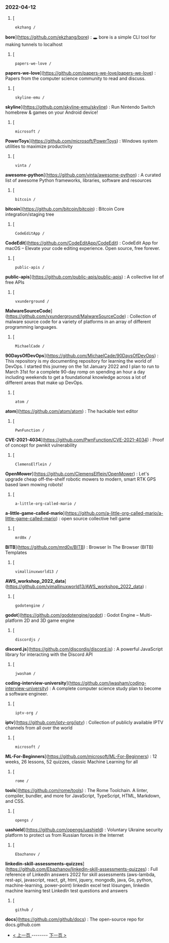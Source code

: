 ### 2022-04-12 
1. [
    

        ekzhang /
**bore**](https://github.com/ekzhang/bore) : 🕳 bore is a simple CLI tool for making tunnels to localhost
1. [
    

        papers-we-love /
**papers-we-love**](https://github.com/papers-we-love/papers-we-love) : Papers from the computer science community to read and discuss.
1. [
    

        skyline-emu /
**skyline**](https://github.com/skyline-emu/skyline) : Run Nintendo Switch homebrew & games on your Android device!
1. [
    

        microsoft /
**PowerToys**](https://github.com/microsoft/PowerToys) : Windows system utilities to maximize productivity
1. [
    

        vinta /
**awesome-python**](https://github.com/vinta/awesome-python) : A curated list of awesome Python frameworks, libraries, software and resources
1. [
    

        bitcoin /
**bitcoin**](https://github.com/bitcoin/bitcoin) : Bitcoin Core integration/staging tree
1. [
    

        CodeEditApp /
**CodeEdit**](https://github.com/CodeEditApp/CodeEdit) : CodeEdit App for macOS – Elevate your code editing experience. Open source, free forever.
1. [
    

        public-apis /
**public-apis**](https://github.com/public-apis/public-apis) : A collective list of free APIs
1. [
    

        vxunderground /
**MalwareSourceCode**](https://github.com/vxunderground/MalwareSourceCode) : Collection of malware source code for a variety of platforms in an array of different programming languages.
1. [
    

        MichaelCade /
**90DaysOfDevOps**](https://github.com/MichaelCade/90DaysOfDevOps) : This repository is my documenting repository for learning the world of DevOps. I started this journey on the 1st January 2022 and I plan to run to March 31st for a complete 90-day romp on spending an hour a day including weekends to get a foundational knowledge across a lot of different areas that make up DevOps.
1. [
    

        atom /
**atom**](https://github.com/atom/atom) : The hackable text editor
1. [
    

        PwnFunction /
**CVE-2021-4034**](https://github.com/PwnFunction/CVE-2021-4034) : Proof of concept for pwnkit vulnerability
1. [
    

        ClemensElflein /
**OpenMower**](https://github.com/ClemensElflein/OpenMower) : Let's upgrade cheap off-the-shelf robotic mowers to modern, smart RTK GPS based lawn mowing robots!
1. [
    

        a-little-org-called-mario /
**a-little-game-called-mario**](https://github.com/a-little-org-called-mario/a-little-game-called-mario) : open source collective hell game
1. [
    

        mrd0x /
**BITB**](https://github.com/mrd0x/BITB) : Browser In The Browser (BITB) Templates
1. [
    

        vimallinuxworld13 /
**AWS_workshop_2022_data**](https://github.com/vimallinuxworld13/AWS_workshop_2022_data) : 
1. [
    

        godotengine /
**godot**](https://github.com/godotengine/godot) : Godot Engine – Multi-platform 2D and 3D game engine
1. [
    

        discordjs /
**discord.js**](https://github.com/discordjs/discord.js) : A powerful JavaScript library for interacting with the Discord API
1. [
    

        jwasham /
**coding-interview-university**](https://github.com/jwasham/coding-interview-university) : A complete computer science study plan to become a software engineer.
1. [
    

        iptv-org /
**iptv**](https://github.com/iptv-org/iptv) : Collection of publicly available IPTV channels from all over the world
1. [
    

        microsoft /
**ML-For-Beginners**](https://github.com/microsoft/ML-For-Beginners) : 12 weeks, 26 lessons, 52 quizzes, classic Machine Learning for all
1. [
    

        rome /
**tools**](https://github.com/rome/tools) : The Rome Toolchain. A linter, compiler, bundler, and more for JavaScript, TypeScript, HTML, Markdown, and CSS.
1. [
    

        opengs /
**uashield**](https://github.com/opengs/uashield) : Voluntary Ukraine security platform to protect us from Russian forces in the Internet
1. [
    

        Ebazhanov /
**linkedin-skill-assessments-quizzes**](https://github.com/Ebazhanov/linkedin-skill-assessments-quizzes) : Full reference of LinkedIn answers 2022 for skill assessments (aws-lambda, rest-api, javascript, react, git, html, jquery, mongodb, java, Go, python, machine-learning, power-point) linkedin excel test lösungen, linkedin machine learning test LinkedIn test questions and answers
1. [
    

        github /
**docs**](https://github.com/github/docs) : The open-source repo for docs.github.com 

- [ < 上一页 ](https://github.com/able8/github-trending-daily-record/blob/master/2022-04-11.md) -------- [ 下一页 > ](https://github.com/able8/github-trending-daily-record/blob/master/2022-04-13.md)